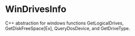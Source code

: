 # WinDrivesInfo
C++ abstraction for windows functions GetLogicalDrives, GetDiskFreeSpace[Ex], QueryDosDevice, and GetDriveType.
